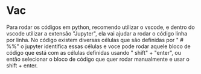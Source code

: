 # Vac
Para rodar os códigos em python, recomendo utilizar o vscode, e dentro do vscode utilizar a extensão "Jupyter", ela vai ajudar a rodar o código linha por linha.
No código existem diversas células que são definidas por " # %%" o jupyter identifica essas células e voce pode rodar aquele bloco de código que está com as células definidas usando " shift" + "enter", ou então selecionar o bloco de código que quer rodar manualmente e usar o shift + enter.
